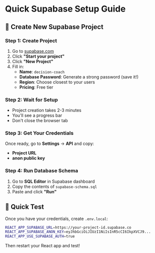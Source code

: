 # Quick Supabase Setup Guide

## 🚀 **Create New Supabase Project**

### **Step 1: Create Project**
1. Go to [supabase.com](https://supabase.com)
2. Click **"Start your project"**
3. Click **"New Project"**
4. Fill in:
   - **Name**: `decision-coach`
   - **Database Password**: Generate a strong password (save it!)
   - **Region**: Choose closest to your users
   - **Pricing**: Free tier

### **Step 2: Wait for Setup**
- Project creation takes 2-3 minutes
- You'll see a progress bar
- Don't close the browser tab

### **Step 3: Get Your Credentials**
Once ready, go to **Settings** → **API** and copy:
- **Project URL**
- **anon public key**

### **Step 4: Run Database Schema**
1. Go to **SQL Editor** in Supabase dashboard
2. Copy the contents of `supabase-schema.sql`
3. Paste and click **"Run"**

## 🎯 **Quick Test**

Once you have your credentials, create `.env.local`:

```bash
REACT_APP_SUPABASE_URL=https://your-project-id.supabase.co
REACT_APP_SUPABASE_ANON_KEY=eyJhbGciOiJIUzI1NiIsInR5cCI6IkpXVCJ9...
REACT_APP_USE_SUPABASE_AUTH=true
```

Then restart your React app and test!
